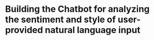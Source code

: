 # Building the Chatbot for analyzing the sentiment and style of user-provided natural language input
